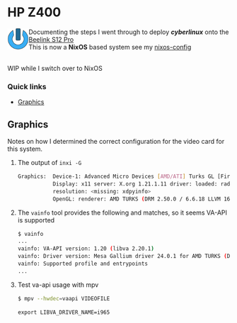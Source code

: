 HP Z400
====================================================================================================

<img align="left" width="48" height="48" src="../../art/logo_256x256.png">
Documenting the steps I went through to deploy <b><i>cyberlinux</i></b> onto the
<a href="https://www.notebookcheck.net/Intel-N100-performance-debut-Beelink-Mini-S12-Pro-mini-PC-review.758950.0.html">Beelink S12 Pro</a> <br> This is now a <b>NixOS</b> based system see my <a href="../../">nixos-config</a>
<br><br>

WIP while I switch over to NixOS

### Quick links
* [Graphics](#graphics)

## Graphics
Notes on how I determined the correct configuration for the video card for this system.

1. The output of `inxi -G`
   ```bash
   Graphics:  Device-1: Advanced Micro Devices [AMD/ATI] Turks GL [FirePro V4900] driver: radeon v: kernel 
              Display: x11 server: X.org 1.21.1.11 driver: loaded: radeon note: n/a (using device driver) 
              resolution: <missing: xdpyinfo> 
              OpenGL: renderer: AMD TURKS (DRM 2.50.0 / 6.6.18 LLVM 16.0.6) v: 4.5 Mesa 24.0.1 
   ```
2. The `vainfo` tool provides the following and matches, so it seems VA-API is supported
   ```bash
   $ vainfo
   ...
   vainfo: VA-API version: 1.20 (libva 2.20.1)
   vainfo: Driver version: Mesa Gallium driver 24.0.1 for AMD TURKS (DRM 2.50.0 / 6.6.18, LLVM 16.0.6)
   vainfo: Supported profile and entrypoints
   ...
   ```
3. Test va-api usage with mpv
   ```bash
   $ mpv --hwdec=vaapi VIDEOFILE
   ```

   ```
   export LIBVA_DRIVER_NAME=i965
   ```
